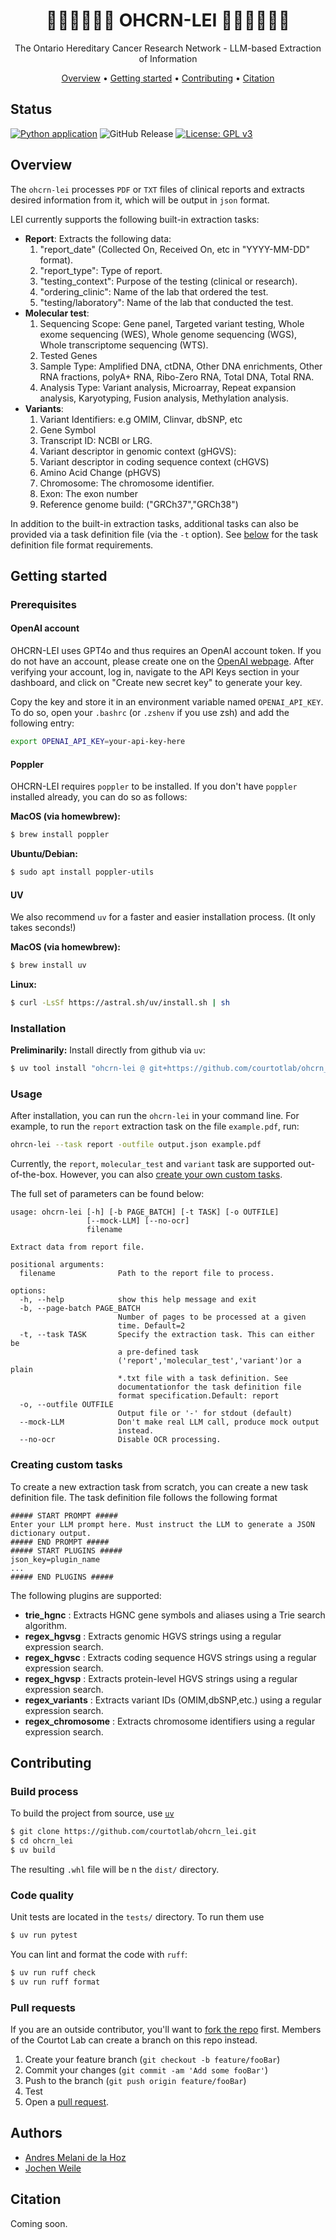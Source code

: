 <h1 align="center">🌺🌺🌺🌺🌺🌺 OHCRN-LEI 🌺🌺🌺🌺🌺🌺</h1>
<p align="center">The Ontario Hereditary Cancer Research Network - LLM-based Extraction of Information
</p>

<p align="center">
<a href="#overview">Overview</a> • 
<a href="#getting-started">Getting started</a> • 
<a href="#contributing">Contributing</a> • 
<a href="#citation">Citation</a>
</p>

## Status
[![Python application](https://github.com/courtotlab/ohcrn_lei/actions/workflows/python-app.yml/badge.svg)](https://github.com/courtotlab/ohcrn_lei/actions/workflows/python-app.yml) 
![GitHub Release](https://img.shields.io/github/v/release/courtotlab/ohcrn_lei?include_prereleases)
[![License: GPL v3](https://img.shields.io/badge/License-GPLv3-blue.svg)](LICENSE)

## Overview

The `ohcrn-lei` processes `PDF` or `TXT` files of clinical reports and extracts desired information from it, which will be output in `json` format. 

LEI currently supports the following built-in extraction tasks:
  * **Report**: Extracts the following data:
    1. "report_date" (Collected On, Received On, etc in "YYYY-MM-DD" format).
    2. "report_type": Type of report.
    3. "testing_context": Purpose of the testing (clinical or research).
    4. "ordering_clinic": Name of the lab that ordered the test. 
    5. "testing/laboratory": Name of the lab that conducted the test.
  * **Molecular test**: 
    1. Sequencing Scope: Gene panel, Targeted variant testing, Whole exome sequencing (WES), Whole genome sequencing (WGS), Whole transcriptome sequencing (WTS).
    2. Tested Genes
    3. Sample Type: Amplified DNA, ctDNA, Other DNA enrichments, Other RNA fractions, polyA+ RNA, Ribo-Zero RNA, Total DNA, Total RNA.
    4. Analysis Type: Variant analysis, Microarray, Repeat expansion analysis, Karyotyping, Fusion analysis, Methylation analysis.
  * **Variants**:
    1. Variant Identifiers: e.g OMIM, Clinvar, dbSNP, etc
    2. Gene Symbol
    3. Transcript ID: NCBI or LRG.
    4. Variant descriptor in genomic context (gHGVS):
    5. Variant descriptor in coding sequence context (cHGVS)
    6. Amino Acid Change (pHGVS)
    7. Chromosome: The chromosome identifier.
    8. Exon: The exon number
    9. Reference genome build: ("GRCh37","GRCh38")

In addition to the built-in extraction tasks, additional tasks can also be provided via a task definition file (via the `-t` option). See [below](#task-definition-format) for the task definition file format requirements.

## Getting started
### Prerequisites ###
#### OpenAI account ####
OHCRN-LEI uses GPT4o and thus requires an OpenAI account token. If you do not have an account, please create one on the [OpenAI webpage](https://openai.com). After verifying your account, log in, navigate to the API Keys section in your dashboard, and click on "Create new secret key" to generate your key. 

Copy the key and store it in an environment variable named `OPENAI_API_KEY`. To do so, open your `.bashrc` (or `.zshenv` if you use zsh) and add the following entry:
```bash
export OPENAI_API_KEY=your-api-key-here
```


#### Poppler
OHCRN-LEI requires `poppler` to be installed. If you don't have `poppler` installed already, you can do so as follows:

**MacOS (via homewbrew):**
```bash
$ brew install poppler
```
**Ubuntu/Debian:**
```bash
$ sudo apt install poppler-utils
```

#### UV
We also recommend `uv` for a faster and easier installation process. (It only takes seconds!)

**MacOS (via homewbrew):**
```bash
$ brew install uv
```
**Linux:**
```bash
$ curl -LsSf https://astral.sh/uv/install.sh | sh
```

### Installation ###
**Preliminarily:**
Install directly from github via `uv`:
```bash
$ uv tool install "ohcrn-lei @ git+https://github.com/courtotlab/ohcrn_lei"
```
<!-- 
**🚧🚧 After deployment on pypi becomes available: 🚧🚧**

With `uv` (fastest and easiest, if available):
```bash
uv tool install ohcrn_lei
```

With `pip` (slower):
```bash
# This will require python 3.13 or higher to be installed!
pipx install --user ohcrn_lei
``` -->

### Usage
After installation, you can run the `ohcrn-lei` in your command line. For example, to run the `report` extraction task on the file `example.pdf`, run:

```bash
ohrcn-lei --task report -outfile output.json example.pdf
```

Currently, the `report`, `molecular_test` and `variant` task are supported out-of-the-box. However, you can also [create your own custom tasks](#creating-custom-tasks). 

The full set of parameters can be found below:

```text
usage: ohcrn-lei [-h] [-b PAGE_BATCH] [-t TASK] [-o OUTFILE]
                 [--mock-LLM] [--no-ocr]
                 filename

Extract data from report file.

positional arguments:
  filename              Path to the report file to process.

options:
  -h, --help            show this help message and exit
  -b, --page-batch PAGE_BATCH
                        Number of pages to be processed at a given
                        time. Default=2
  -t, --task TASK       Specify the extraction task. This can either be
                        a pre-defined task
                        ('report','molecular_test','variant')or a plain
                        *.txt file with a task definition. See
                        documentationfor the task definition file
                        format specification.Default: report
  -o, --outfile OUTFILE
                        Output file or '-' for stdout (default)
  --mock-LLM            Don't make real LLM call, produce mock output
                        instead.
  --no-ocr              Disable OCR processing.
```

### Creating custom tasks

To create a new extraction task from scratch, you can create a new task definition file. The task definition file follows the following format

```text
##### START PROMPT #####
Enter your LLM prompt here. Must instruct the LLM to generate a JSON dictionary output.
##### END PROMPT #####
##### START PLUGINS #####
json_key=plugin_name
...
##### END PLUGINS #####
```

The following plugins are supported:
  * **trie_hgnc** : Extracts HGNC gene symbols and aliases using a Trie search algorithm.
  * **regex_hgvsg** : Extracts genomic HGVS strings using a regular expression search.
  * **regex_hgvsc** : Extracts coding sequence HGVS strings using a regular expression search.
  * **regex_hgvsp** : Extracts protein-level HGVS strings using a regular expression search.
  * **regex_variants** : Extracts variant IDs (OMIM,dbSNP,etc.) using a regular expression search.
  * **regex_chromosome** : Extracts chromosome identifiers using a regular expression search.

## Contributing
### Build process
To build the project from source, use [`uv`](https://docs.astral.sh/uv/#installation)
```bash
$ git clone https://github.com/courtotlab/ohcrn_lei.git
$ cd ohcrn_lei
$ uv build
```
The resulting `.whl` file will be n the `dist/` directory.

### Code quality
Unit tests are located in the `tests/` directory. To run them use 
```bash
$ uv run pytest
```

You can lint and format the code with `ruff`:
```bash
$ uv run ruff check
$ uv run ruff format
```

### Pull requests
If you are an outside contributor, you'll want to [fork the repo]((https://github.com/courtotlab/ohcrn_lei/fork)) first. Members of the Courtot Lab can create a branch on this repo instead.

1. Create your feature branch (`git checkout -b feature/fooBar`)
2. Commit your changes (`git commit -am 'Add some fooBar'`)
3. Push to the branch (`git push origin feature/fooBar`)
4. Test 
4. Open a [pull request](https://github.com/courtotlab/ohcrn_lei/compare).

## Authors
 * [Andres Melani de la Hoz](https://github.com/afmelani3365)
 * [Jochen Weile](https://github.com/jweile)

## Citation
Coming soon.